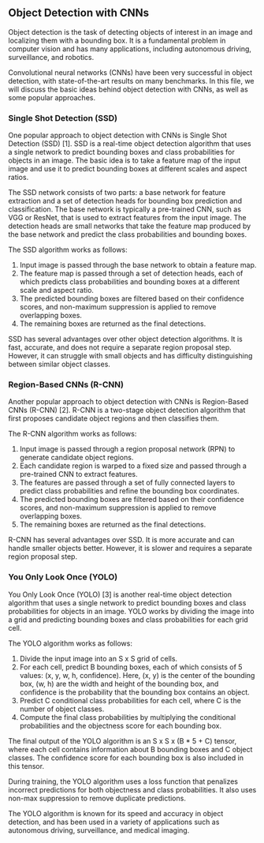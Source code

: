 ## Object Detection with CNNs
Object detection is the task of detecting objects of interest in an image and localizing them with a bounding box. It is a fundamental problem in computer vision and has many applications, including autonomous driving, surveillance, and robotics.

Convolutional neural networks (CNNs) have been very successful in object detection, with state-of-the-art results on many benchmarks. In this file, we will discuss the basic ideas behind object detection with CNNs, as well as some popular approaches.

### Single Shot Detection (SSD)
One popular approach to object detection with CNNs is Single Shot Detection (SSD) [1]. SSD is a real-time object detection algorithm that uses a single network to predict bounding boxes and class probabilities for objects in an image. The basic idea is to take a feature map of the input image and use it to predict bounding boxes at different scales and aspect ratios.

The SSD network consists of two parts: a base network for feature extraction and a set of detection heads for bounding box prediction and classification. The base network is typically a pre-trained CNN, such as VGG or ResNet, that is used to extract features from the input image. The detection heads are small networks that take the feature map produced by the base network and predict the class probabilities and bounding boxes.

The SSD algorithm works as follows:

1. Input image is passed through the base network to obtain a feature map.
2. The feature map is passed through a set of detection heads, each of which predicts class probabilities and bounding boxes at a different scale and aspect ratio.
3. The predicted bounding boxes are filtered based on their confidence scores, and non-maximum suppression is applied to remove overlapping boxes.
4. The remaining boxes are returned as the final detections.

SSD has several advantages over other object detection algorithms. It is fast, accurate, and does not require a separate region proposal step. However, it can struggle with small objects and has difficulty distinguishing between similar object classes.

### Region-Based CNNs (R-CNN)
Another popular approach to object detection with CNNs is Region-Based CNNs (R-CNN) [2]. R-CNN is a two-stage object detection algorithm that first proposes candidate object regions and then classifies them.

The R-CNN algorithm works as follows:

1. Input image is passed through a region proposal network (RPN) to generate candidate object regions.
2. Each candidate region is warped to a fixed size and passed through a pre-trained CNN to extract features.
3. The features are passed through a set of fully connected layers to predict class probabilities and refine the bounding box coordinates.
4. The predicted bounding boxes are filtered based on their confidence scores, and non-maximum suppression is applied to remove overlapping boxes.
5. The remaining boxes are returned as the final detections.

R-CNN has several advantages over SSD. It is more accurate and can handle smaller objects better. However, it is slower and requires a separate region proposal step.

### You Only Look Once (YOLO)
You Only Look Once (YOLO) [3] is another real-time object detection algorithm that uses a single network to predict bounding boxes and class probabilities for objects in an image. YOLO works by dividing the image into a grid and predicting bounding boxes and class probabilities for each grid cell.

The YOLO algorithm works as follows:

1. Divide the input image into an S x S grid of cells.
2. For each cell, predict B bounding boxes, each of which consists of 5 values: (x, y, w, h, confidence). Here, (x, y) is the center of the bounding box, (w, h) are the width and height of the bounding box, and confidence is the probability that the bounding box contains an object.
3. Predict C conditional class probabilities for each cell, where C is the number of object classes.
4. Compute the final class probabilities by multiplying the conditional probabilities and the objectness score for each bounding box.

The final output of the YOLO algorithm is an S x S x (B * 5 + C) tensor, where each cell contains information about B bounding boxes and C object classes. The confidence score for each bounding box is also included in this tensor.

During training, the YOLO algorithm uses a loss function that penalizes incorrect predictions for both objectness and class probabilities. It also uses non-max suppression to remove duplicate predictions.

The YOLO algorithm is known for its speed and accuracy in object detection, and has been used in a variety of applications such as autonomous driving, surveillance, and medical imaging.